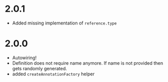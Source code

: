 # 2.0.1
* Added missing implementation of `reference.type`

# 2.0.0
* Autowiring!
* Definition does not require name anymore. If name is not provided then gets randomly generated.
* added `createAnnotationFactory` helper